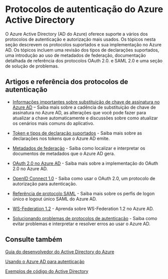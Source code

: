 <properties
   pageTitle="Protocolos de Autenticação do Active Directory do Azure | Microsoft Azure"
   description="Uma visão geral dos protocolos de autenticação suportados pelo Azure Active Directory (AD)"
   documentationCenter="dev-center-name"
   authors="msmbaldwin"
   services="active-directory"
   manager="mbaldwin"
   editor=""/>

<tags
   ms.service="active-directory"
   ms.devlang="na"
   ms.topic="article"
   ms.tgt_pltfrm="na"
   ms.workload="identity"
   ms.date="05/16/2016"
   ms.author="mbaldwin"/>

# Protocolos de autenticação do Azure Active Directory

O Azure Active Directory (AD do Azure) oferece suporte a vários dos protocolos de autenticação e autorização mais usados. Os tópicos nesta seção descrevem os protocolos suportados e sua implementação no Azure AD. Os tópicos incluem uma revisão dos tipos de declarações suportados, uma introdução ao uso de metadados de federação, documentação detalhada de referência dos protocolos OAuth 2.0. e SAML 2.0 e uma seção de solução de problemas.

## Artigos e referência dos protocolos de autenticação

- [Informações importantes sobre substituição de chave de assinatura no Azure AD](active-directory-signing-key-rollover.md) – Saiba mais sobre a cadência de substituição de chave de assinatura no Azure AD, as alterações que você pode fazer para atualizar a chave automaticamente e discussões sobre como atualizar os cenários mais comuns do aplicativo.


- [Token e tipos de declaração suportados](active-directory-token-and-claims.md) - Saiba mais sobre as declarações nos tokens que o Azure AD emite.


- [Metadados de federação](https://msdn.microsoft.com/library/azure/dn195592.aspx) - Saiba como localizar e interpretar os documentos de metadados que o Azure AD gera.


- [OAuth 2.0 no Azure AD](https://msdn.microsoft.com/library/azure/dn645545.aspx) - Saiba mais sobre a implementação do OAuth 2.0 no Azure AD.


- [OpenID Connect 1.0](https://msdn.microsoft.com/library/azure/dn645541.aspx) - Saiba como usar o OAuth 2.0, um protocolo de autorização para autenticação.


- [Referência de protocolo SAML](https://msdn.microsoft.com/library/azure/dn195591.aspx) - Saiba mais sobre os perfis de logon único e logout único SAML do Azure AD.


- [WS-Federation 1.2](https://msdn.microsoft.com/library/azure/dn903702.aspx) - Aprenda sobre WS-Federation 1.2 no Azure AD.


- [Solucionando problemas de protocolos de autenticação](https://msdn.microsoft.com/library/azure/dn195584.aspx) - Saiba como evitar problemas e interpretar e resolver erros ao usar o Azure AD.



## Consulte também

[Guia do desenvolvedor do Active Directory do Azure](active-directory-developers-guide.md)

[Usando o Azure AD para autenticação](../app-service-web/web-sites-authentication-authorization.md)

[Exemplos de código do Active Directory](active-directory-code-samples.md)

<!---HONumber=AcomDC_0629_2016-->